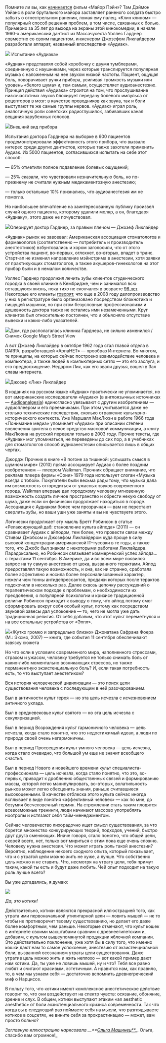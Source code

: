 Помните ли вы, как ﻿[начинается](https://www.youtube.com/watch?v=WU_3roQGzkY) фильм «Майор Пэйн»? Там Дэймон Уэйанс в роли брутального майора заставляет раненого солдата быстро забыть о огнестрельном ранении, ломая ему палец. «Клин клином» — популярный способ решения проблем, в том числе, связанных с болью. Примерно за 35 лет до выхода на экраны этой кинокомедии, в начале 1960-х американский дантист из Массачусеста Уоллес Гарднер совместно со своим пациентом, инженером Джозефом Ликлайдером разработали аппарат, названный впоследствии «Аудиак».

![](https://assets.discours.io/unsafe/900x/production/image/bbb5d8e0-a54a-11e8-bfc7-9b5979ddfe3f.png) Испытание «Аудиака»

«Аудиак» представлял собой коробочку с двумя тумблерами, соединенную с наушниками, через которые транслируется популярная музыка с наложенным на нее звуком низкой частоты. Пациент, ощущая боль, поворачивает ручки прибора, усиливая громкость музыки или уровень «белого шума» и, тем самым, осуществляет аудиоанестезию. Принцип действия «Аудиака» строится на том, что прослушивание низкочастотных звуков блокирует передачу болевого импульса от рецепторов в мозг: в качестве проводников как звука, так и боли выступают те же самые группы нервов. «Аудиак» играл роль, аналогичную роли советских радиоглушилок, забивавших канал вещания зарубежных голосов.

![](https://assets.discours.io/unsafe/900x/production/image/bc15fa40-a54a-11e8-bfc7-9b5979ddfe3f.png)Внешний вид прибора

Испытания доктора Гарднера на выборке в 600 пациентов продемонстрировали эффективность этого прибора, что вызвало интерес среди других дантистов, которые также захотели применить Аудиак. Из 5000 пациентов, согласившихся испытать на себе этот способ:

— 65% отметили полное подавление болевых ощущений;

— 25% сказали, что чувствовали незначительную боль, но по-прежнему не считали нужным медикаментозную анестезию;

— только остальные 10% признались, что аудиоанестезия им не помогла. 

Но наибольшее впечатление на заинтересованную публику произвел случай одного пациента, которому удалили моляр, а он, благодаря «Аудиаку», этого даже не почувствовал.

![](https://assets.discours.io/unsafe/900x/production/image/875369e0-5531-11e9-baee-e3951c392690.jpeg)Оперирует доктор Гарднер, за правым плечом — Джозеф Ликлайдер

«Аудиак» рынок не завоевал: Американская ассоциация стоматологов и фармакологов (соответственно — потребитель и производитель анестестиков) взбунтовались и хором заголосили, что от этого устройства пациент, во-первых, оглохнет, во-вторых, впадет в транс. Старт-ап не изменил направление мэйнстрима в анестезии, хотя заявки от практикующих стоматологов, а также акушеров-гинекологов на этот прибор были и в немалом количестве.

Уоллес Гарднер продолжил лечить зубы клиентов студенческого городка в своей клинике в Кембридже, чем и занимался всю оставшуюся жизнь, пока тихо не скончался в возрасте [96 лет](http://www.tributes.com/obituary/show/Wallace-J.-Gardner-88255691). Некоторые его клиенты [говорят](http://www.yelp.com/biz/gardner-wallace-j-dent-cambridge), что еще в 2008 году делопроизводство у них в регистратуре было организовано посредством блокнотика и пишущей машинки, но при этом безусловные профессионализм и душевность доктора также не остались ими незамеченными. Круг клиентов был относительно постоянен, что и объясняло отсутствие вывески и каких-либо указателей.

![](https://assets.discours.io/unsafe/900x/production/image/aae51890-5531-11e9-baee-e3951c392690.png)Дом, где располагалась клиника Гарднера, не сильно изменился / Снимок Google Map’s Street View

А вот Джозеф Ликлайдер в октябре 1962 года стал главой отдела в DARPA, разработавшей «АрпаНЕТ» — прообраз Интернета. Во многом, те принципы, на которых сейчас построено взаимодействие человека и компьютера, а также людей в компьютерных сетях — это его заслуга, и его предвосхищение. Недаром Лик, как его звали друзья, вошел в Зал славы интернета.

![](https://assets.discours.io/unsafe/900x/production/image/df989cb0-5531-11e9-baee-e3951c392690.jpg)Джозеф «Лик» Ликлайдер

В изданиях на русском языке «Аудиак» практически не упоминается, но вот американские исследователи «Аудиак» (в англоязычных источниках — [Audioanalgesia](https://en.wikipedia.org/wiki/Audioanalgesia)) единогласно увязывают с другим изобретением — аудиоплеером и его преемниками. При этом учитывается даже не столько технические последствия, сколько отражение культурно-исторического контекста. Уже Маршалл МакЛюэн в работе 1966 года «Понимание медиа» упоминает «Аудиак» при описании степени вовлечения зрителя в некое средство массовой коммуникации, а книгу МакЛюэна на русский перевели только в 2003 году. Прочие тексты, где «Аудиак» мог упоминаться, не переведены до сих пор, а в учебниках для стоматологов способ аудиоанестезии описывается лишь в общих чертах.

Джордж Прочник в книге «В погоне за тишиной: услышать смысл в шумном мире» (2010) прямо ассоциирует Аудиак с более поздним изобретением — плеером Walkman. Прочник обращает внимание, что реклама плеера фирмы «Сони» 1979 года использует слоган «Музыка всегда с тобой». Покупатели были весьма рады тому, что музыка дала им возможность отгородиться от ужасных звуков современного города. Walkman впервые дал городскому человеку мгновенную возможность создать личное пространство и обрести некую свободу от шума, даже если он физически продолжает находиться в городе. Ассоциация с Аудиаком более чем прозрачная — вам не перестают сверлить зубы, но ваши уши уже заняты и вы не чувствуете этого.

Логически продолжает эту мысль Бретт Робинсон в статье «Релаксирующий даб: становление культа айпода» (2011) — он сравнивает Аудиак с айподом, тем более, что провести связи между Стивом Джобсом и Джозефом Ликлайдером куда проще в силу высокой концентрации американской IT-тусовки в те годы, а также того, что Джобс был знаком с некоторыми работами Ликлайдера. Парадоксально, но Робинсон связывает коммерческий успех айпода… с терактами 11 сентября. В Америке, да и во всем мире появился запрос на ту самую анестезию от шока, вызванного терактами. Айпод предоставлял такую возможность, и она, как ни странно, сработала более эффективно и носила более персонализованный характер, нежели чем тонны антидепрессантов, продажи которых после терактов подскочили в несколько раз. Далее сквозь цепочку рассуждений о терапевтическом подходе к проблемам, о необходимости их преодоления, о популярной психологии и кризисе традиционной религии Робинсон приходит к выводу о тому, что айпод потому смог сформировать вокруг себя особый культ, потому как посредством звуковой завесы дал успокоение — то, чего не могла уже дать традиционная религия. От себя добавим, что этот культ переметнулся и на все остальные устройства от «Эппл».

![](https://assets.discours.io/unsafe/900x/production/image/2b7674e0-5532-11e9-baee-e3951c392690.jpeg)«Жутко громко и запредельно близко» Джонатана Сафрана Фоера (М.: Эксмо, 2007) — книга, где события 11 сентября обеспечивают завязку сюжета

Но что если в условиях современного мира, наполненного стрессами, страхом и ужасом, человеку требуется не только снимать боль от каких-либо моментально возникающих стрессов, но также перманентную экзистенциальную боль? И, если такая потребность есть, то что выступает анестетиком?

Вся история человеческой цивилизации — это поиск цели существования человека с последующим в ней разочарованием. 

Был в античности культ героя — но эта цель исчезла с исчезновением античного уклада.

Был в средневековье культ святого — но эта цель исчезла с секуляризацией. 

Был в период Возрождения культ гармоничного человека — цель исчезла, когда стало понятно, что это недостижимый идеал, а люди по природе своей очень негармоничны. 

Был в период Просвещения культ умного человека — цель исчезла, когда стало очевидно, что большой ум еще не значит всеобщего счастья. 

Был в период Нового и новейшего времени культ специалиста-профессионала — цель исчезла, когда стало понятно, что это, во-первых, приводит к дроблению общественных связей и формированию массы, которой легко манипулировать, во-вторых, волатильность рынков может легко обесценить знания, раньше считавшиеся высокоценными. В качестве отблеска этого культа сейчас иногда всплывает в виде понятия «эффективный человек» — как по мне, до безумия бесчеловечный термин. На стремлении стать таким плодятся всевозможные тренинги, люди начинают массово употреблять ноотропы и истязают себя тайм-менеджментом.

Сейчас человечество лихорадочно ищет смысл существования, за что борется множество конкурирующих теорий, подходов, учений, быстро друг друга сменяющих. Иначе говоря, стало понятно, что общей цели, скорей всего, нет, только вот мириться с этим пока еще очень сложно. Человеку нужна анестезия. Что может играть роль такой анестезии? Вероятно, наблюдение некоего сходного опыта, который показывает, что и с утратой цели можно жить не хуже, а лучше. Что собственно цель можно и не ставить. Что, несмотря на утрату цели, тебя примут таким, какой ты есть и будут даже любить. Чей опыт подходит на такую роль лучше всего? 

Вы уже догадались, я думаю:

![](https://assets.discours.io/unsafe/900x/production/image/bdc494a0-a54a-11e8-bfc7-9b5979ddfe3f.jpeg)

_Да, это котики!_

Действительно, котики являются прекрасной иллюстрацией того, как утрата ими первоначальной утилитарной цели — ловить мышей — не то чтобы не противоречит твоему существованию, но делает его даже более комфортным, чем раньше. Некоторые отмечают, что культ кошек в интернете своими масштабами сравним с древнеегипетским и, добавим, с культом вышеупомянутой продукции яблочной компании. Это действительно поклонение, уже хотя бы в силу того, что именно кошки дают нам то самое успокоение, анестезию от экзистенциальной боли, вызванной осознанием утраты цели существования. Даже утратив цель можно жить и жить неплохо — вот какой пример дают нам котики. Да, ты уже не ловишь мышей, ну и что? Тебя все равно любят и считают красивым, эстетичным. А нравится нам, как правило, то, в чем мы узнаем себя — достаточно вспомнить древнегреческий миф о Нарциссе.

В пользу того, что котики имеют комплексное анестетическое действие говорит то, что они воздействуют на спектр чувств: осязание, обоняние, зрение и слух. В общем, котики выступают этаким «an aesthetic anesthetic» от боли экзистенциального кризиса современности. Так что когда вы в следующий раз поймаете себя на мысли, что разглядываете котиков в соцсетях, не вините себя за прокрастинацию — может, вам просто больно?

_Заглавную иллюстрацию нарисовала __**[Ольга Машинец**_](https://discours.io/gudokzdeshnego)_. Ольга, спасибо вам огромное!_
